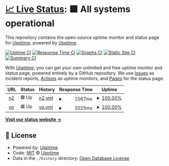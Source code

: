 # [📈 Live Status](https://demo.upptime.js.org): <!--live status--> **🟩 All systems operational**

This repository contains the open-source uptime monitor and status page for [Upptime](https://upptime.js.org), powered by [Upptime](https://github.com/upptime/upptime).

[![Uptime CI](https://github.com/upptime/upptime/workflows/Uptime%20CI/badge.svg)](https://github.com/upptime/upptime/actions?query=workflow%3A%22Uptime+CI%22)
[![Response Time CI](https://github.com/upptime/upptime/workflows/Response%20Time%20CI/badge.svg)](https://github.com/upptime/upptime/actions?query=workflow%3A%22Response+Time+CI%22)
[![Graphs CI](https://github.com/upptime/upptime/workflows/Graphs%20CI/badge.svg)](https://github.com/upptime/upptime/actions?query=workflow%3A%22Graphs+CI%22)
[![Static Site CI](https://github.com/upptime/upptime/workflows/Static%20Site%20CI/badge.svg)](https://github.com/upptime/upptime/actions?query=workflow%3A%22Static+Site+CI%22)
[![Summary CI](https://github.com/upptime/upptime/workflows/Summary%20CI/badge.svg)](https://github.com/upptime/upptime/actions?query=workflow%3A%22Summary+CI%22)

With [Upptime](https://upptime.js.org), you can get your own unlimited and free uptime monitor and status page, powered entirely by a GitHub repository. We use [Issues](https://github.com/upptime/upptime/issues) as incident reports, [Actions](https://github.com/upptime/upptime/actions) as uptime monitors, and [Pages](https://demo.upptime.js.org) for the status page.

<!--start: status pages-->
<!-- This summary is generated by Upptime (https://github.com/upptime/upptime) -->
<!-- Do not edit this manually, your changes will be overwritten -->
<!-- prettier-ignore -->
| URL | Status | History | Response Time | Uptime |
| --- | ------ | ------- | ------------- | ------ |
| <img alt="" src="https://icons.duckduckgo.com/ip3/nivelul2.ro.ico" height="13"> [n2](https://nivelul2.ro/) | 🟩 Up | [n2.yml](https://github.com/lixicus/upvpt/commits/HEAD/history/n2.yml) | <details><summary><img alt="Response time graph" src="./graphs/n2/response-time-week.png" height="20"> 1567ms</summary><br><a href="https://demo.upptime.js.org/history/n2"><img alt="Response time 1363" src="https://img.shields.io/endpoint?url=https%3A%2F%2Fraw.githubusercontent.com%2Flixicus%2Fupvpt%2FHEAD%2Fapi%2Fn2%2Fresponse-time.json"></a><br><a href="https://demo.upptime.js.org/history/n2"><img alt="24-hour response time 987" src="https://img.shields.io/endpoint?url=https%3A%2F%2Fraw.githubusercontent.com%2Flixicus%2Fupvpt%2FHEAD%2Fapi%2Fn2%2Fresponse-time-day.json"></a><br><a href="https://demo.upptime.js.org/history/n2"><img alt="7-day response time 1567" src="https://img.shields.io/endpoint?url=https%3A%2F%2Fraw.githubusercontent.com%2Flixicus%2Fupvpt%2FHEAD%2Fapi%2Fn2%2Fresponse-time-week.json"></a><br><a href="https://demo.upptime.js.org/history/n2"><img alt="30-day response time 1660" src="https://img.shields.io/endpoint?url=https%3A%2F%2Fraw.githubusercontent.com%2Flixicus%2Fupvpt%2FHEAD%2Fapi%2Fn2%2Fresponse-time-month.json"></a><br><a href="https://demo.upptime.js.org/history/n2"><img alt="1-year response time 1363" src="https://img.shields.io/endpoint?url=https%3A%2F%2Fraw.githubusercontent.com%2Flixicus%2Fupvpt%2FHEAD%2Fapi%2Fn2%2Fresponse-time-year.json"></a></details> | <details><summary><a href="https://demo.upptime.js.org/history/n2">100.00%</a></summary><a href="https://demo.upptime.js.org/history/n2"><img alt="All-time uptime 99.74%" src="https://img.shields.io/endpoint?url=https%3A%2F%2Fraw.githubusercontent.com%2Flixicus%2Fupvpt%2FHEAD%2Fapi%2Fn2%2Fuptime.json"></a><br><a href="https://demo.upptime.js.org/history/n2"><img alt="24-hour uptime 100.00%" src="https://img.shields.io/endpoint?url=https%3A%2F%2Fraw.githubusercontent.com%2Flixicus%2Fupvpt%2FHEAD%2Fapi%2Fn2%2Fuptime-day.json"></a><br><a href="https://demo.upptime.js.org/history/n2"><img alt="7-day uptime 100.00%" src="https://img.shields.io/endpoint?url=https%3A%2F%2Fraw.githubusercontent.com%2Flixicus%2Fupvpt%2FHEAD%2Fapi%2Fn2%2Fuptime-week.json"></a><br><a href="https://demo.upptime.js.org/history/n2"><img alt="30-day uptime 98.77%" src="https://img.shields.io/endpoint?url=https%3A%2F%2Fraw.githubusercontent.com%2Flixicus%2Fupvpt%2FHEAD%2Fapi%2Fn2%2Fuptime-month.json"></a><br><a href="https://demo.upptime.js.org/history/n2"><img alt="1-year uptime 99.74%" src="https://img.shields.io/endpoint?url=https%3A%2F%2Fraw.githubusercontent.com%2Flixicus%2Fupvpt%2FHEAD%2Fapi%2Fn2%2Fuptime-year.json"></a></details>
| <img alt="" src="https://icons.duckduckgo.com/ip3/vpet.ro.ico" height="13"> [vp](https://vpet.ro/) | 🟩 Up | [vp.yml](https://github.com/lixicus/upvpt/commits/HEAD/history/vp.yml) | <details><summary><img alt="Response time graph" src="./graphs/vp/response-time-week.png" height="20"> 2025ms</summary><br><a href="https://demo.upptime.js.org/history/vp"><img alt="Response time 2154" src="https://img.shields.io/endpoint?url=https%3A%2F%2Fraw.githubusercontent.com%2Flixicus%2Fupvpt%2FHEAD%2Fapi%2Fvp%2Fresponse-time.json"></a><br><a href="https://demo.upptime.js.org/history/vp"><img alt="24-hour response time 1760" src="https://img.shields.io/endpoint?url=https%3A%2F%2Fraw.githubusercontent.com%2Flixicus%2Fupvpt%2FHEAD%2Fapi%2Fvp%2Fresponse-time-day.json"></a><br><a href="https://demo.upptime.js.org/history/vp"><img alt="7-day response time 2025" src="https://img.shields.io/endpoint?url=https%3A%2F%2Fraw.githubusercontent.com%2Flixicus%2Fupvpt%2FHEAD%2Fapi%2Fvp%2Fresponse-time-week.json"></a><br><a href="https://demo.upptime.js.org/history/vp"><img alt="30-day response time 1984" src="https://img.shields.io/endpoint?url=https%3A%2F%2Fraw.githubusercontent.com%2Flixicus%2Fupvpt%2FHEAD%2Fapi%2Fvp%2Fresponse-time-month.json"></a><br><a href="https://demo.upptime.js.org/history/vp"><img alt="1-year response time 2154" src="https://img.shields.io/endpoint?url=https%3A%2F%2Fraw.githubusercontent.com%2Flixicus%2Fupvpt%2FHEAD%2Fapi%2Fvp%2Fresponse-time-year.json"></a></details> | <details><summary><a href="https://demo.upptime.js.org/history/vp">100.00%</a></summary><a href="https://demo.upptime.js.org/history/vp"><img alt="All-time uptime 99.88%" src="https://img.shields.io/endpoint?url=https%3A%2F%2Fraw.githubusercontent.com%2Flixicus%2Fupvpt%2FHEAD%2Fapi%2Fvp%2Fuptime.json"></a><br><a href="https://demo.upptime.js.org/history/vp"><img alt="24-hour uptime 100.00%" src="https://img.shields.io/endpoint?url=https%3A%2F%2Fraw.githubusercontent.com%2Flixicus%2Fupvpt%2FHEAD%2Fapi%2Fvp%2Fuptime-day.json"></a><br><a href="https://demo.upptime.js.org/history/vp"><img alt="7-day uptime 100.00%" src="https://img.shields.io/endpoint?url=https%3A%2F%2Fraw.githubusercontent.com%2Flixicus%2Fupvpt%2FHEAD%2Fapi%2Fvp%2Fuptime-week.json"></a><br><a href="https://demo.upptime.js.org/history/vp"><img alt="30-day uptime 99.69%" src="https://img.shields.io/endpoint?url=https%3A%2F%2Fraw.githubusercontent.com%2Flixicus%2Fupvpt%2FHEAD%2Fapi%2Fvp%2Fuptime-month.json"></a><br><a href="https://demo.upptime.js.org/history/vp"><img alt="1-year uptime 99.88%" src="https://img.shields.io/endpoint?url=https%3A%2F%2Fraw.githubusercontent.com%2Flixicus%2Fupvpt%2FHEAD%2Fapi%2Fvp%2Fuptime-year.json"></a></details>

<!--end: status pages-->

[**Visit our status website →**](https://demo.upptime.js.org)

## 📄 License

- Powered by: [Upptime](https://github.com/upptime/upptime)
- Code: [MIT](./LICENSE) © [Upptime](https://upptime.js.org)
- Data in the `./history` directory: [Open Database License](https://opendatacommons.org/licenses/odbl/1-0/)
